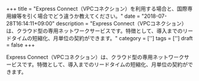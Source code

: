 +++
title = "Express Connect（VPCコネクション）を利用する場合と、国際専用線等を引く場合でどう違うか教えてください。"
date = "2018-07-28T16:14:11+09:00"
description = "Express Connect（VPCコネクション）は、クラウド型の専用ネットワークサービスです。特徴として、導入までのリードタイムの短縮化、月単位の契約ができます。"
category = ['']
tags = ['']
draft = false
+++

Express Connect（VPCコネクション）は、クラウド型の専用ネットワークサービスです。特徴として、導入までのリードタイムの短縮化、月単位の契約ができます。
